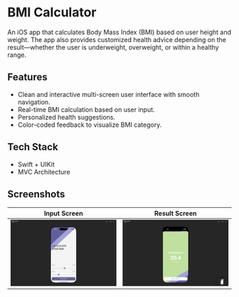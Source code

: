 # BMI Calculator 

An iOS app that calculates Body Mass Index (BMI) based on user height and weight. The app also provides customized health advice depending on the result—whether the user is underweight, overweight, or within a healthy range.

## Features

- Clean and interactive multi-screen user interface with smooth navigation.
- Real-time BMI calculation based on user input.
- Personalized health suggestions.
- Color-coded feedback to visualize BMI category.

## Tech Stack
- Swift + UIKit
- MVC Architecture

## Screenshots

| Input Screen | Result Screen |
|--------------|------------------------|
| ![Input](Screenshots/input.png) | ![Result](Screenshots/result.png) |
